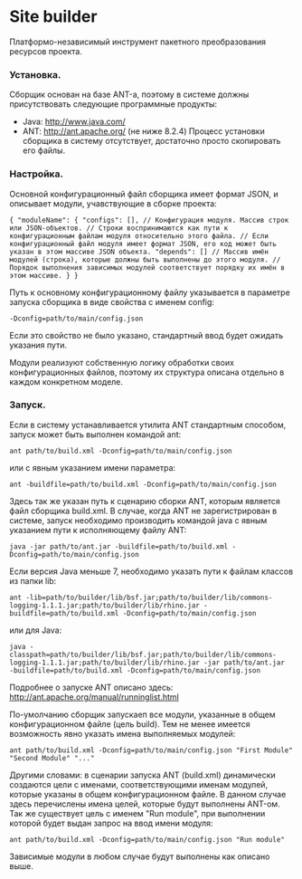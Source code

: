 # Site builder #
Платформо-независимый инструмент пакетного преобразования ресурсов проекта.

### Установка. ###
Сборщик основан на базе ANT-а, поэтому в системе должны присутствовать следующие программные продукты:
* Java: http://www.java.com/
* ANT: http://ant.apache.org/ (не ниже 8.2.4)
Процесс установки сборщика в систему отсутствует, достаточно просто скопировать его файлы.

### Настройка. ###
Основной конфигурационный файл сборщика имеет формат JSON, и описывает модули, учавствующие в сборке проекта:

`
{
	"moduleName": {
		"configs": [], // Конфигурация модуля. Массив строк или JSON-объектов.
			// Строки воспринимаются как пути к конфигурационным файлам модуля относительно этого файла.
			// Если конфигурационный файл модуля имеет формат JSON, его код может быть указан в этом массиве JSON объекта.
		"depends": [] // Массив имён модулей (строка), которые должны быть выполнены до этого модуля.
			// Порядок выполнения зависимых модулей соответствует порядку их имён в этом массиве.
	}
}
`

Путь к основному конфигурационному файлу указывается в параметре запуска сборщика в виде свойства с именем config:

`-Dconfig=path/to/main/config.json`

Если это свойство не было указано, стандартный ввод будет ожидать указания пути.

Модули реализуют собственную логику обработки своих конфигурационных файлов, поэтому их структура описана отдельно в каждом конкретном моделе.

### Запуск. ###
Если в систему устанавливается утилита ANT стандартным способом, запуск может быть выполнен командой ant:

`ant path/to/build.xml -Dconfig=path/to/main/config.json`

или с явным указанием имени параметра:

`ant -buildfile=path/to/build.xml -Dconfig=path/to/main/config.json`

Здесь так же указан путь к сценарию сборки ANT, которым является файл сборщика build.xml.
В случае, когда ANT не зарегистрирован в системе, запуск необходимо производить командой java с явным указанием пути к исполняющему файлу ANT:

`java -jar path/to/ant.jar -buildfile=path/to/build.xml -Dconfig=path/to/main/config.json`

Если версия Java меньше 7, необходимо указать пути к файлам классов из папки lib:

`ant -lib=path/to/builder/lib/bsf.jar;path/to/builder/lib/commons-logging-1.1.1.jar;path/to/builder/lib/rhino.jar -buildfile=path/to/build.xml -Dconfig=path/to/main/config.json`

или для Java:

`java -classpath=path/to/builder/lib/bsf.jar;path/to/builder/lib/commons-logging-1.1.1.jar;path/to/builder/lib/rhino.jar -jar path/to/ant.jar  -buildfile=path/to/build.xml -Dconfig=path/to/main/config.json`

Подробнее о запуске ANT описано здесь: http://ant.apache.org/manual/runninglist.html

По-умолчанию сборщик запускаеп все модули, указанные в общем конфигурационном файле (цель build). Тем не менее имеется возможность явно указать имена выполняемых модулей:

`ant path/to/build.xml -Dconfig=path/to/main/config.json "First Module" "Second Module" "..."`

Другими словами: в сценарии запуска ANT (build.xml) динамически создаются цели с именами, соответствующими именам модулей, которые указаны в общем конфигурационном файле. В данном случае здесь перечислены имена целей, которые будут выполнены ANT-ом.
Так же существует цель с именем "Run module", при выполнении которой будет выдан запрос на ввод имени модуля:

`ant path/to/build.xml -Dconfig=path/to/main/config.json "Run module"`

Зависимые модули в любом случае будут выполнены как описано выше.